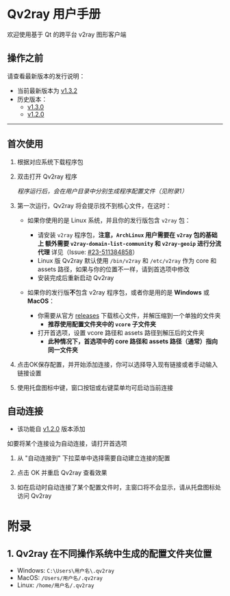 # Qv2ray 用户手册

欢迎使用基于 Qt 的跨平台 v2ray 图形客户端

## 操作之前

请查看最新版本的发行说明：

- 当前最新版本为 [v1.3.2](./ReleaseNote/ReleaseNote-v1.3.2.md)
- 历史版本：
  -  [v1.3.0](./ReleaseNote/ReleaseNote-v1.3.md)
  -  [v1.2.0](./ReleaseNote/ReleaseNote-v1.2.md)

--------

## 首次使用

1. 根据对应系统下载程序包

2. 双击打开 Qv2ray 程序

   *程序运行后，会在用户目录中分别生成程序配置文件（见附录1）*

4. 第一次运行，Qv2ray 将会提示找不到核心文件，在这时：
   
   - 如果你使用的是 Linux 系统，并且你的发行版包含 `v2ray` 包：
     - 请安装 `v2ray` 程序包，**注意，`ArchLinux` 用户需要在 `v2ray` 包的基础上 额外需要 `v2ray-domain-list-community` 和 `v2ray-geoip` 进行分流代理** 详见（Issue: [#23-511384858](https://github.com/lhy0403/Qv2ray/issues/23#issuecomment-511384858)）
     - Linux 版 Qv2ray 默认使用 `/bin/v2ray` 和 `/etc/v2ray` 作为 core 和 assets 路径，如果与你的位置不一样，请到首选项中修改
     - 安装完成后重新启动 Qv2ray
   
   - 如果你的发行版**不**包含 v2ray 程序包，或者你是用的是 **Windows** 或 **MacOS**：
     - 你需要从官方 [releases](https://github.com/v2ray/v2ray-core/releases/latest) 下载核心文件，并解压缩到一个单独的文件夹 
       - **推荐使用配置文件夹中的 `vcore` 子文件夹**
     - 打开首选项，设置 vcore 路径和 assets 路径到解压后的文件夹
       - **此种情况下，首选项中的 core 路径和 assets 路径（通常）指向同一文件夹**
   
5. 点击OK保存配置，并开始添加连接，你可以选择导入现有链接或者手动输入链接设置

6. 使用托盘图标中键，窗口按钮或右键菜单均可启动当前连接

## 自动连接

- 该功能自 [v1.2.0](./ReleaseNote/ReleaseNote-v1.2.md) 版本添加

如要将某个连接设为自动连接，请打开首选项

1. 从 "自动连接到" 下拉菜单中选择需要自动建立连接的配置

2. 点击 OK 并重启 Qv2ray 查看效果

3. 如在启动时自动连接了某个配置文件时，主窗口将不会显示，请从托盘图标处访问 Qv2ray



# 附录

## 1. Qv2ray 在不同操作系统中生成的配置文件夹位置

- Windows: `C:\Users\用户名\.qv2ray`
- MacOS: `/Users/用户名/.qv2ray`
- Linux: `/home/用户名/.qv2ray`